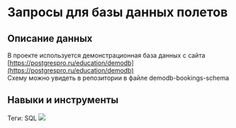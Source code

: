 # Запросы для базы данных полетов
## Описание данных
В проекте используется демонстрационная база данных с сайта [https://postgrespro.ru/education/demodb](https://postgrespro.ru/education/demodb)  
Схему можно увидеть в репозитории в файле demodb-bookings-schema
## Навыки и инструменты
Теги: SQL
<img src="https://camo.githubusercontent.com/c62967b851dde28e9c5b0300a78359cd84598d6bd20c345d698034b80ff0ffc6/68747470733a2f2f696d672e736869656c64732e696f2f62616467652f506f737467726553514c2d626c61636b3f7374796c653d666c61742d737175617265266c6f676f3d706f737467726573716c266c6f676f436f6c6f723d707572706c65" data-canonical-src="https://img.shields.io/badge/PostgreSQL-black?style=flat-square&amp;logo=postgresql&amp;logoColor=purple" style="max-width: 100%;">
 
